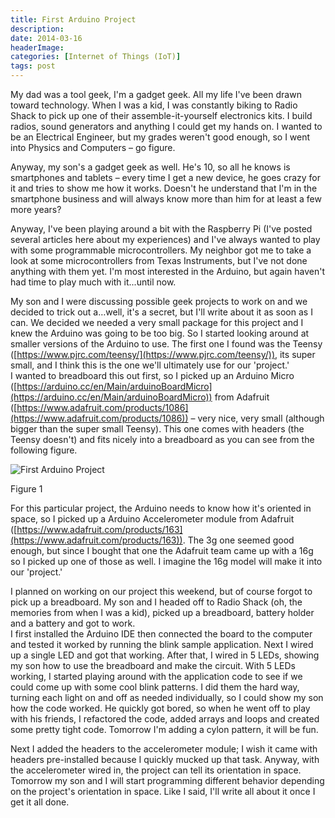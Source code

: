 ```yaml
---
title: First Arduino Project
description: 
date: 2014-03-16
headerImage: 
categories: [Internet of Things (IoT)]
tags: post
---
```


My dad was a tool geek, I'm a gadget geek. All my life I've been drawn toward technology. When I was a kid, I was constantly biking to Radio Shack to pick up one of their assemble-it-yourself electronics kits. I build radios, sound generators and anything I could get my hands on. I wanted to be an Electrical Engineer, but my grades weren't good enough, so I went into Physics and Computers – go figure.

Anyway, my son's a gadget geek as well. He's 10, so all he knows is smartphones and tablets – every time I get a new device, he goes crazy for it and tries to show me how it works. Doesn't he understand that I'm in the smartphone business and will always know more than him for at least a few more years?

Anyway, I've been playing around a bit with the Raspberry Pi (I've posted several articles here about my experiences) and I've always wanted to play with some programmable microcontrollers. My neighbor got me to take a look at some microcontrollers from Texas Instruments, but I've not done anything with them yet. I'm most interested in the Arduino, but again haven't had time to play much with it...until now.

My son and I were discussing possible geek projects to work on and we decided to trick out a…well, it's a secret, but I'll write about it as soon as I can. We decided we needed a very small package for this project and I knew the Arduino was going to be too big. So I started looking around at smaller versions of the Arduino to use. The first one I found was the Teensy ([https://www.pjrc.com/teensy/](https://www.pjrc.com/teensy/)), its super small, and I think this is the one we'll ultimately use for our 'project.'  
I wanted to breadboard this out first, so I picked up an Arduino Micro ([https://arduino.cc/en/Main/arduinoBoardMicro](https://arduino.cc/en/Main/arduinoBoardMicro)) from Adafruit ([https://www.adafruit.com/products/1086](https://www.adafruit.com/products/1086)) – very nice, very small (although bigger than the super small Teensy). This one comes with headers (the Teensy doesn't) and fits nicely into a breadboard as you can see from the following figure.

![First Arduino Project](/images/2014/arduino-1.png "First Arduino Project")

Figure 1

For this particular project, the Arduino needs to know how it's oriented in space, so I picked up a Arduino Accelerometer module from Adafruit ([https://www.adafruit.com/products/163](https://www.adafruit.com/products/163)). The 3g one seemed good enough, but since I bought that one the Adafruit team came up with a 16g so I picked up one of those as well. I imagine the 16g model will make it into our 'project.'

I planned on working on our project this weekend, but of course forgot to pick up a breadboard. My son and I headed off to Radio Shack (oh, the memories from when I was a kid), picked up a breadboard, battery holder and a battery and got to work.  
I first installed the Arduino IDE then connected the board to the computer and tested it worked by running the blink sample application. Next I wired up a single LED and got that working. After that, I wired in 5 LEDs, showing my son how to use the breadboard and make the circuit. With 5 LEDs working, I started playing around with the application code to see if we could come up with some cool blink patterns. I did them the hard way, turning each light on and off as needed individually, so I could show my son how the code worked. He quickly got bored, so when he went off to play with his friends, I refactored the code, added arrays and loops and created some pretty tight code. Tomorrow I'm adding a cylon pattern, it will be fun.

Next I added the headers to the accelerometer module; I wish it came with headers pre-installed because I quickly mucked up that task. Anyway, with the accelerometer wired in, the project can tell its orientation in space. Tomorrow my son and I will start programming different behavior depending on the project's orientation in space. Like I said, I'll write all about it once I get it all done.